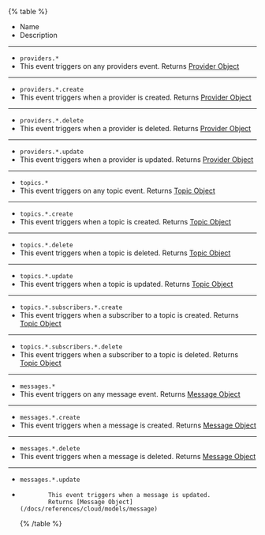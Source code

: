 {% table %}

-   Name
-   Description

---

-   `providers.*`
-   This event triggers on any providers event.
    Returns [Provider Object](/docs/references/cloud/models/provider)

---

-   `providers.*.create`
-   This event triggers when a provider is created.
    Returns [Provider Object](/docs/references/cloud/models/provider)

---

-   `providers.*.delete`
-   This event triggers when a provider is deleted.
    Returns [Provider Object](/docs/references/cloud/models/provider)

---

-   `providers.*.update`
-   This event triggers when a provider is updated.
    Returns [Provider Object](/docs/references/cloud/models/provider)

---

-   `topics.*`
-   This event triggers on any topic event.
    Returns [Topic Object](/docs/references/cloud/models/topic)

---

-   `topics.*.create`
-   This event triggers when a topic is created.
    Returns [Topic Object](/docs/references/cloud/models/topic)

---

-   `topics.*.delete`
-   This event triggers when a topic is deleted.
    Returns [Topic Object](/docs/references/cloud/models/topic)

---

-   `topics.*.update`
-   This event triggers when a topic is updated.
    Returns [Topic Object](/docs/references/cloud/models/topic)

---

-   `topics.*.subscribers.*.create`
-   This event triggers when a subscriber to a topic is created.
    Returns [Topic Object](/docs/references/cloud/models/topic)

---

-   `topics.*.subscribers.*.delete`
-   This event triggers when a subscriber to a topic is deleted.
    Returns [Topic Object](/docs/references/cloud/models/topic)

---

-   `messages.*`
-   This event triggers on any message event.
    Returns [Message Object](/docs/references/cloud/models/message)

---

-   `messages.*.create`
-   This event triggers when a message is created.
    Returns [Message Object](/docs/references/cloud/models/message)

---

-   `messages.*.delete`
-   This event triggers when a message is deleted.
    Returns [Message Object](/docs/references/cloud/models/message)

---

-   `messages.*.update`
-             This event triggers when a message is updated.
              Returns [Message Object](/docs/references/cloud/models/message)
    {% /table %}

